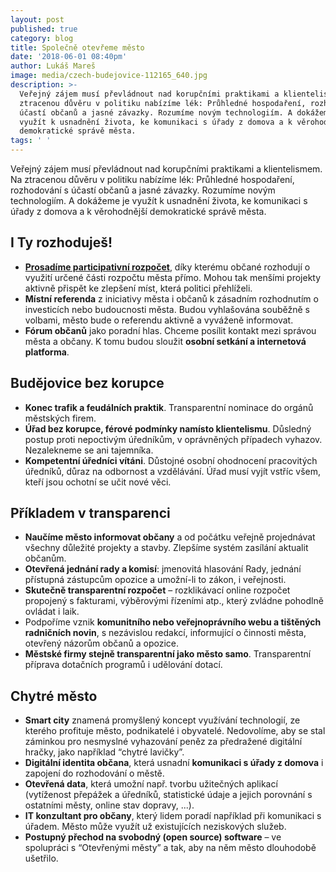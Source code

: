 ```yaml
---
layout: post
published: true
category: blog
title: Společně otevřeme město
date: '2018-06-01 08:40pm'
author: Lukáš Mareš
image: media/czech-budejovice-112165_640.jpg
description: >-
  Veřejný zájem musí převládnout nad korupčními praktikami a klientelismem. Na
  ztracenou důvěru v politiku nabízíme lék: Průhledné hospodaření, rozhodování s
  účastí občanů a jasné závazky. Rozumíme novým technologiím. A dokážeme je
  využít k usnadnění života, ke komunikaci s úřady z domova a k věrohodnější
  demokratické správě města.
tags: ' '
---
```

Veřejný zájem musí převládnout nad korupčními praktikami a klientelismem. Na ztracenou důvěru v politiku nabízíme lék: Průhledné hospodaření, rozhodování s účastí občanů a jasné závazky. Rozumíme novým technologiím. A dokážeme je využít k usnadnění života, ke komunikaci s úřady z domova a k věrohodnější demokratické správě města.

## I Ty rozhoduješ!

* [**Prosadíme participativní rozpočet**](https://cb.pirati.cz/blog/2018/06/07/participativni-rozpocet-konec-nadavani-u-piva/), díky kterému občané rozhodují o využití určené části rozpočtu města přímo. Mohou tak menšími projekty aktivně přispět ke zlepšení míst, která politici přehlíželi.
* **Místní referenda** z iniciativy města i občanů k zásadním rozhodnutím o investicích nebo budoucnosti města. Budou vyhlašována souběžně s volbami, město bude o referendu aktivně a vyváženě informovat.
* **Fórum občanů** jako poradní hlas. Chceme posílit kontakt mezi správou města a občany. K tomu budou sloužit **osobní setkání a internetová platforma**.

## Budějovice bez korupce

* **Konec trafik a feudálních praktik**. Transparentní nominace do orgánů městských firem.
* **Úřad bez korupce, férové podmínky namísto klientelismu**. Důsledný postup proti nepoctivým úředníkům, v oprávněných případech vyhazov. Nezalekneme se ani tajemníka.
* **Kompetentní úředníci vítáni**. Důstojné osobní ohodnocení pracovitých úředníků, důraz na odbornost a vzdělávání. Úřad musí vyjít vstříc všem, kteří jsou ochotní se učit nové věci.

## Příkladem v transparenci

* **Naučíme město informovat občany** a od počátku veřejně projednávat všechny důležité projekty a stavby. Zlepšíme systém zasílání aktualit občanům.
* **Otevřená jednání rady a komisí**: jmenovitá hlasování Rady, jednání přístupná zástupcům opozice a umožní-li to zákon, i veřejnosti.
* **Skutečně transparentní rozpočet** – rozklikávací online rozpočet propojený s fakturami, výběrovými řízeními atp., který zvládne pohodlně ovládat i laik.
* Podpoříme vznik **komunitního nebo veřejnoprávního webu a tištěných radničních novin**, s nezávislou redakcí, informující o činnosti města, otevřený názorům občanů a opozice.
* **Městské firmy stejně transparentní jako město samo**. Transparentní příprava dotačních programů i udělování dotací.

## Chytré město

* **Smart city** znamená promyšlený koncept využívání technologií, ze kterého profituje město, podnikatelé i obyvatelé. Nedovolíme, aby se stal záminkou pro nesmyslné vyhazování peněz za předražené digitální hračky, jako například “chytré lavičky”.
* **Digitální identita občana**, která usnadní **komunikaci s úřady z domova** i zapojení do rozhodování o městě.
* **Otevřená data**, která umožní např. tvorbu užitečných aplikací (vytíženost přepážek a úředníků, statistické údaje a jejich porovnání s ostatními městy, online stav dopravy, ...).
* **IT konzultant pro občany**, který lidem poradí například při komunikaci s úřadem. Město může využít už existujících neziskových služeb.
* **Postupný přechod na svobodný (open source) software** – ve spolupráci s “Otevřenými městy” a tak, aby na něm město dlouhodobě ušetřilo.
